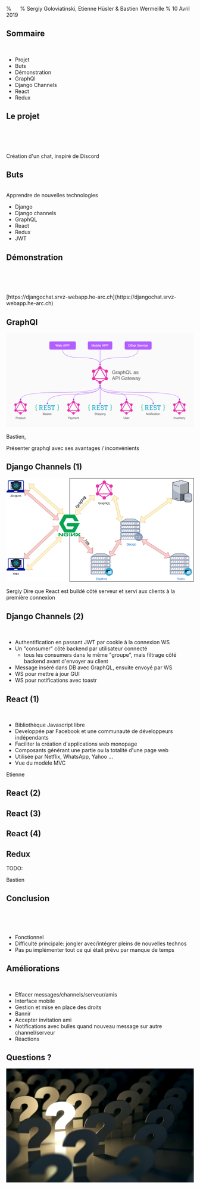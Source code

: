% ­&nbsp;&nbsp;&nbsp;&nbsp;
% Sergiy Goloviatinski, Etienne Hüsler & Bastien Wermeille
% 10 Avril 2019

## Sommaire
<br/>

* Projet
* Buts
* Démonstration
* GraphQl
* Django Channels
* React
* Redux

## Le projet
<br/>
<br/>
<br/>
<br/>
Création d'un chat, inspiré de Discord

## Buts
<br/>
Apprendre de nouvelles technologies

* Django
* Django channels
* GraphQL
* React
* Redux
* JWT

<aside class="notes">

</aside>

## Démonstration
<br/>
<br/>
<br/>
<br/>
[https://djangochat.srvz-webapp.he-arc.ch](https://djangochat.srvz-webapp.he-arc.ch)

<aside class="notes">

</aside>

## GraphQl
![GraphQL structure](./images/graphql_schema.png)

<aside class="notes">
Bastien,

Présenter graphql avec ses avantages / inconvénients
</aside>


## Django Channels (1)
![](./images/channels_schema.png)


<aside class="notes">
Sergiy
Dire que React est buildé côté serveur et servi aux clients à la première connexion
</aside>

## Django Channels (2)
<br/>

- Authentification en passant JWT par cookie à la connexion WS
- Un "consumer" côté backend par utilisateur connecté
    - tous les consumers dans le même "groupe", mais filtrage côté backend avant d'envoyer au client
- Message inséré dans DB avec GraphQL, ensuite envoyé par WS
- WS pour mettre à jour GUI
- WS pour notifications avec toastr

## React (1)
<br/>

* Bibliothèque Javascript libre
* Developpée par Facebook et une communauté de développeurs indépendants
* Faciliter la création d'applications web monopage
* Composants générant une partie ou la totalité d'une page web
* Utilisée par Netflix, WhatsApp, Yahoo ...
* Vue du modèle MVC

<aside class="notes">
Etienne
</aside>

## React (2)

## React (3)

## React (4)

## Redux
TODO:

<aside class="notes">
Bastien
</aside>

## Conclusion
<br/>
<br/>
<br/>

* Fonctionnel
* Difficulté principale: jongler avec/intégrer pleins de nouvelles technos
* Pas pu implémenter tout ce qui était prévu par manque de temps

<aside class="notes">

</aside>

## Améliorations
<br/>

* Effacer messages/channels/serveur/amis
* Interface mobile
* Gestion et mise en place des droits
* Bannir
* Accepter invitation ami
* Notifications avec bulles quand nouveau message sur autre channel/serveur
* Réactions

<aside class="notes">

</aside>

## Questions ?
![](./images/questions.jpg)
